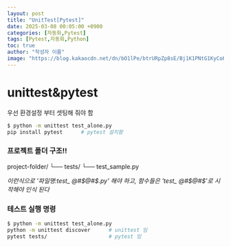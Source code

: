 ```yaml
---
layout: post
title: "UnitTest[Pytest]"
date: 2025-03-08 00:05:00 +0900
categories: [자동화,Pytest]
tags: [Pytest,자동화,Python]
toc: true
author: "작성자 이름"
image: "https://blog.kakaocdn.net/dn/bO1lPe/btrURpZp8sE/Bj1K1PNtG1KyCoKC8vCGu1/tfile.svg"
---     
```


# unittest&pytest  
우선 환경설정 부터 셋팅해 줘야 함
  
```bash
$ python -m unittest test_alone.py
pip install pytest      # pytest 설치함
```

### 프로젝트 폴더 구조!!    

  
project-folder/
└── tests/
    └── test_sample.py


  
*이런식으로 '파일명:test_ @#$@#$.py' 해야 하고, 함수들은 'test_ @#$@#$'로 시작해야 인식 된다*  

### 테스트 실행 명령  
```bash
$ python -m unittest test_alone.py
python -m unittest discover      # unittest 임
pytest tests/                    # pytest 임  
```


